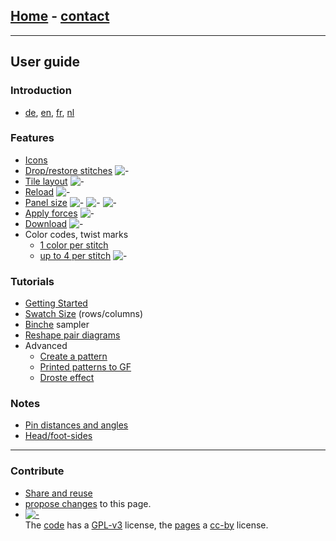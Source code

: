 ## [Home](https://d-bl.github.io) - <a href="https://groundforge.wordpress.com" target="_blank">contact</a>

* * *

## User guide

### Introduction

* [de](https://github.com/d-bl/GroundForge/blob/oidfa-article/docs/help/DE.md), [en](/GroundForge/), [fr](http://gibritte.over-blog.com/2020/05/jouer-groundforge.html), [nl](https://github.com/d-bl/GroundForge/blob/oidfa-article/docs/help/NL.md)

### Features

* [Icons](/GroundForge-help/Icons)
* [Drop/restore stitches](/GroundForge-help/Replace) ![-](/GroundForge-help/images/toggle-stitch.png)
* [Tile layout](/GroundForge-help/Change-tiles) ![-](/GroundForge-help/images/brick-menu-icon.png)
* [Reload](/GroundForge-help/Icons) ![-](/GroundForge/images/wand.png)
* [Panel size](/GroundForge-help/Icons)
  ![-](/GroundForge/images/maximize.png)
  ![-](/GroundForge/images/reset-dimensions.png)
  ![-](/GroundForge/images/minimize.png)
* [Apply forces](/GroundForge-help/Icons) ![-](/GroundForge/images/animate.png)
* [Download](/GroundForge-help/Download) ![-](/GroundForge/images/download.jpg)
* Color codes, twist marks
    * [1 color per stitch](/GroundForge-help/Color-Code)
    * [up to 4 per stitch](/GroundForge-help/color-rules) ![-](/GroundForge/images/to-color-rules.png)

### Tutorials

* [Getting Started](/GroundForge-help/index)
* [Swatch Size](/GroundForge-help/Patch-Size) (rows/columns)
* [Binche](/GroundForge-help/Binche) sampler
* [Reshape pair diagrams](/GroundForge-help/Reshape-Patterns)
* Advanced
    * [Create a pattern](/GroundForge-help/Advanced)
    * [Printed patterns to GF](/GroundForge-help/Reversed-engineering-of-patterns)
    * [Droste effect](/GroundForge-help/Droste-effect)

### Notes

* [Pin distances and angles](/GroundForge-help/Pin-distances-and-angles)
* [Head/foot-sides](/GroundForge-help/footsides)

* * *

### Contribute

* [Share and reuse](/GroundForge-help/Reuse)
* [propose changes]({{site.github.repository_url}}/edit/master/docs/{{page.path}} "typo's, grammar, whatever") to this page.
* [![-](/GroundForge/assets/images/CC_some_rights_reserved.png)](https://github.com/d-bl/GroundForge/#licenses)  
    The [code](https://github.com/d-bl/GroundForge/tree/master/src) has a [GPL-v3](https://github.com/d-bl/GroundForge#licenses) license, the [pages](https://github.com/d-bl/GroundForge/tree/master/docs) a [cc-by](http://creativecommons.org/licenses/by/4.0/) license.
